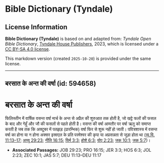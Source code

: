 # Bible Dictionary (Tyndale)

## License Information

**Bible Dictionary (Tyndale)** is based on and adapted from: _Tyndale Open Bible Dictionary_, [Tyndale House Publishers](https://tyndaleopenresources.com/), 2023, which is licensed under a [CC BY-SA 4.0 license](https://creativecommons.org/licenses/by-sa/4.0/legalcode.en).

This markdown version (created `2025-10-20`) is provided under the same license.



--------------------------------

## बरसात के अन्त की वर्षा (id: 594658)

बरसात के अन्त की वर्षा
======================

फिलिस्तीन में वार्षिक वसन्त वर्षा मार्च के अन्त से अप्रैल की शुरुआत तक होती है, जो खट्टे फलों की फसल के बाद और गेहूँ और जौ की फसलों से पहले होती है। वसन्त की वर्षा आमतौर पर वर्षा ऋतु को समाप्त करती है जब तक कि अक्टूबर में पतझड़ (प्रारम्भिक) वर्षा फिर से शुरू नहीं हो जाती। पवित्रशास्त्र में वसन्त वर्षा का होना या न होना अक्सर इस्राएल के प्रति परमेश्वर की कृपा या अप्रसन्नता से जुड़ा होता था ([व्य.वि. 11:13–17](https://ref.ly/Deut11:13-Deut11:17); [अय्यू 29:23](https://ref.ly/Job29:23); [नीति 16:15](https://ref.ly/Prov16:15); [यिर्म 3:3](https://ref.ly/Jer3:3); [होशे 6:3](https://ref.ly/Hos6:3); [योए 2:23](https://ref.ly/Joel2:23); [जक 10:1](https://ref.ly/Zech10:1); [जक 5:7](https://ref.ly/Jas5:7))।

* **Associated Passages:** JOB 29:23; PRO 16:15; JER 3:3; HOS 6:3; JOL 2:23; ZEC 10:1; JAS 5:7; DEU 11:13–DEU 11:17

